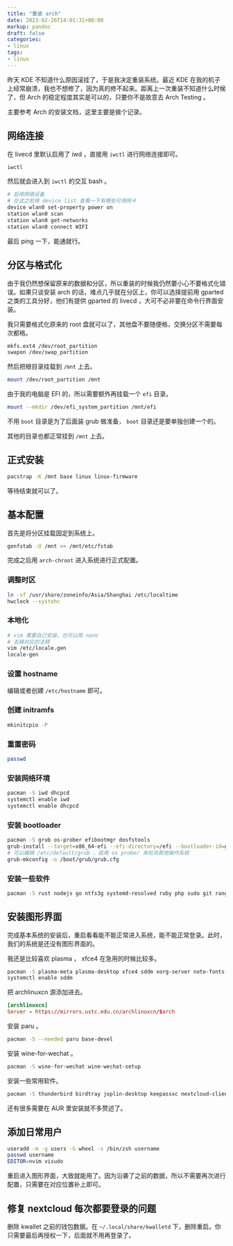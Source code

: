 ```yaml
---
title: "重装 arch"
date: 2023-02-26T14:01:31+08:00
markup: pandoc
draft: false
categories:
- linux
tags:
- linux
---
```


昨天 KDE 不知道什么原因滚挂了，于是我决定重装系统。最近 KDE 在我的机子上经常崩溃，我也不想修了，因为真的修不起来。距离上一次重装不知道什么时候了，但 Arch 的稳定程度其实是可以的，只要你不是故意去 Arch Testing 。

主要参考 Arch 的安装文档，这里主要是做个记录。

## 网络连接

在 livecd 里默认启用了 iwd ，直接用 `iwctl` 进行网络连接即可。

```bash
iwctl
```

然后就会进入到 `iwctl` 的交互 bash 。

```bash
# 启用网络设备
# 在这之前用 device list 查看一下有哪些可用网卡
device wlan0 set-property power on
station wlan0 scan
station wlan0 get-networks
station wlan0 connect WIFI
```

最后 ping 一下，能通就行。

## 分区与格式化

由于我仍然想保留原来的数据和分区，所以重装的时候我仍然要小心不要格式化错误。如果只谈安装 arch 的话，难点几乎就在分区上，你可以选择提前用 gparted 之类的工具分好，他们有提供 gparted 的 livecd ，大可不必非要在命令行界面安装。

我只需要格式化原来的 root 盘就可以了，其他盘不要随便格，交换分区不需要每次都格。

```bash
mkfs.ext4 /dev/root_partition
swapon /dev/swap_partition
```

然后把根目录挂载到 `/mnt` 上去。

```bash
mount /dev/root_partition /mnt
```

由于我的电脑是 EFI 的，所以需要额外再挂载一个 `efi` 目录。

```bash
mount --mkdir /dev/efi_system_partition /mnt/efi
```

不用 `boot` 目录是为了后面装 grub 做准备， `boot` 目录还是要单独创建一个的。

其他的目录也都正常挂到 `/mnt` 上去。

## 正式安装

```bash
pacstrap -K /mnt base linux linux-firmware
```

等待结束就可以了。

## 基本配置

首先是将分区挂载固定到系统上。

```bash
genfstab -U /mnt >> /mnt/etc/fstab
```

完成之后用 `arch-chroot` 进入系统进行正式配置。

### 调整时区

```bash
ln -sf /usr/share/zoneinfo/Asia/Shanghai /etc/localtime
hwclock --systohc
```

### 本地化

```bash
# vim 需要自己安装，也可以用 nano
# 去掉对应的注释
vim /etc/locale.gen
locale-gen
```

### 设置 hostname

编辑或者创建 `/etc/hostname` 即可。

### 创建 initramfs

```bash
mkinitcpio -P
```

### 重置密码

```bash
passwd
```

### 安装网络环境

```bash
pacman -S iwd dhcpcd
systemctl enable iwd
systemctl enable dhcpcd
```

### 安装 bootloader

```bash
pacman -S grub os-prober efibootmgr dosfstools
grub-install --target=x86_64-efi --efi-directory=/efi --bootloader-id=grub
# 可以编辑 /etc/default/grub ，启用 os prober 来检测其他操作系统
grub-mkconfig -o /boot/grub/grub.cfg
```

### 安装一些软件

```bash
pacman -S rust nodejs go ntfs3g systemd-resolved ruby php sudo git ranger zsh neovim
```

## 安装图形界面

完成基本系统的安装后，重启看看能不能正常进入系统，能不能正常登录。此时，我们的系统是还没有图形界面的。

我还是比较喜欢 plasma ， xfce4 在急用的时候比较多。

```bash
pacman -S plasma-meta plasma-desktop xfce4 sddm xorg-server noto-fonts-cjk noto-fonts-emoji
systemctl enable sddm
```

把 archlinuxcn 源添加进去。

```conf
[archlinuxcn]
Server = https://mirrors.ustc.edu.cn/archlinuxcn/$arch
```

安装 paru 。

```bash
pacman -S --needed paru base-devel
```

安装 wine-for-wechat 。

```bash
pacman -S wine-for-wechat wine-wechat-setup
```

安装一些常用软件。

```bash
pacman -S thunderbird birdtray joplin-desktop keepassxc nextcloud-client konsole yakuake fcitx5-im fcitx5-rime bluez telegram-desktop notion-enhanced-app calibre zoxide ccls anki zetter zeal drawio-desktop obsidian okular gitkraken clash kwalletmanager flameshot iwgtk kdeconnect
```

还有很多需要在 AUR 里安装就不多赘述了。

## 添加日常用户

```bash
useradd -m -g users -G wheel -s /bin/zsh username
passwd username
EDITOR=nvim visudo
```

重启进入图形界面，大致就能用了。因为沿袭了之前的数据，所以不需要再次进行配置，只需要在对应位置补上即可。

## 修复 nextcloud 每次都要登录的问题

删除 kwallet 之前的钱包数据。在 `~/.local/share/kwalletd` 下，删除重启。你只需要最后再授权一下，后面就不用再登录了。
